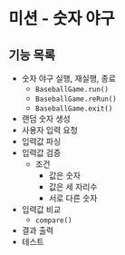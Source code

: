 # 미션 - 숫자 야구
## 기능 목록
* 숫자 야구 실행, 재실행, 종료
  * `BaseballGame.run()`
  * `BaseballGame.reRun()`
  * `BaseballGame.exit()`
* 랜덤 숫자 생성
* 사용자 입력 요청
* 입력값 파싱
* 입력값 검증
  * 조건
    * 값은 숫자
    * 값은 세 자리수
    * 서로 다른 숫자
* 입력값 비교
  * `compare()`
* 결과 출력
* 테스트